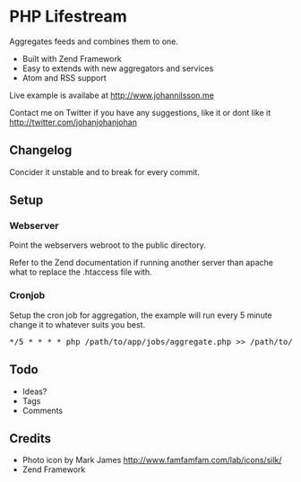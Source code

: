 PHP Lifestream
==============

Aggregates feeds and combines them to one.

* Built with Zend Framework
* Easy to extends with new aggregators and services
* Atom and RSS support

Live example is availabe at <http://www.johannilsson.me>

Contact me on Twitter if you have any suggestions, like it or dont like it 
<http://twitter.com/johanjohanjohan>

Changelog
---------

Concider it unstable and to break for every commit.

Setup
-----

### Webserver

Point the webservers webroot to the public directory. 

Refer to the Zend documentation if running another server than apache what to 
replace the .htaccess file with.

### Cronjob

Setup the cron job for aggregation, the example will run every 5 minute change it
to whatever suits you best.

<pre>
*/5 * * * * php /path/to/app/jobs/aggregate.php >> /path/to/cron_log
</pre>

Todo
----

* Ideas?
* Tags
* Comments

Credits
-------

* Photo icon by Mark James <http://www.famfamfam.com/lab/icons/silk/>
* Zend Framework
